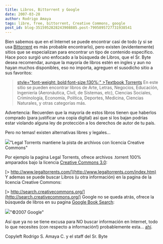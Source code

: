 ```yaml
---
title: Libros, Bittorrent y Google
date: 2007-03-28
author: Rodrigo Amaya
tags: libre, free, bittorrent, Creative Commons, google
post_id: blog-3515952828243908885.post-7995895727731938541
---
```


Bien sabemos que en el Internet se puede encontrar casi de todo (y si se usa [Bittorrent](http://srbyte.blogspot.com/2007/03/bittorrent-todo-mundo-ama-bittorrent.html) es más probable encontrarlo), pero existen (evidentemente) sitios que se especializan para encontrar un tipo de contenido especifico. Hace poco surgió uno enfocado a la búsqueda de Libros, que el Sr. Byte desea recomendar, aunque la mayoría de libros estén en ingles y aun no hayan muchos disponibles, eso no importa, agreguen el susodicho sitio a sus favoritos:

> [ style="font-weight: bold;font-size:130%;" >Textbook Torrents](http://textbooktorrents.com/index.php)
En este sitio se pueden encontrar libros de Arte, Letras, Negocios, Educación, Ingeniería (Aeronáutica, Civil, de Sistemas, etc), Ciencias Sociales, Criminología, Economía, Política, Deportes, Medicina, Ciencias Naturales, y otras categorías más.

Advertencia: Recuerden que la mayoría de estos libros tienen que haberlos comprado (para justificar una copia digital) así que si los bajan podrías estar violando alguna ley de protección a los derechos de autor de tu país.

Pero no temas! existen alternativas libres y legales...

[![](http://bp1.blogger.com/_ayvorITawE4/Rgph0vTPf3I/AAAAAAAAAO4/4KTxGKeWEbM/s400/legaltorrents.jpg)](http://bp1.blogger.com/_ayvorITawE4/Rgph0vTPf3I/AAAAAAAAAO4/4KTxGKeWEbM/s1600-h/legaltorrents.jpg)"Legal Torrents mantiene la pista de archivos con licencia Creative Commons"

Por ejemplo la pagina Legal Torrents, ofrece archivos .torrent 100% amparados bajo la licencia [Creative Commons 3.0](http://srbyte.blogspot.com/2007/03/qu-es-creative-commons.html):

[> http://www.legaltorrents.com/](http://www.legaltorrents.com/index.htm) Y ademas se puede buscar Libros (u otra información) en la pagina de la licencia Creative Commons:

[> http://search.creativecommons.org/](http://search.creativecommons.org/) Google no se queda atrás, ofrece la búsqueda de libros en su pagina [Google Book Search](http://books.google.com/):

[![](http://bp1.blogger.com/_ayvorITawE4/Rgpk6vTPf5I/AAAAAAAAAPI/_FGWd3lFsi8/s400/googlebooks.png)](http://bp1.blogger.com/_ayvorITawE4/Rgpk6vTPf5I/AAAAAAAAAPI/_FGWd3lFsi8/s1600-h/googlebooks.png)"©2007 Google"

Así que ya no se tiene excusa para NO buscar información en Internet, todo lo que necesites (con respecto a información!) probablemente esta... [ahí](http://srbyte.blogspot.com).

Copyleft Rodrigo S. Amaya C. y el staff del Sr. Byte